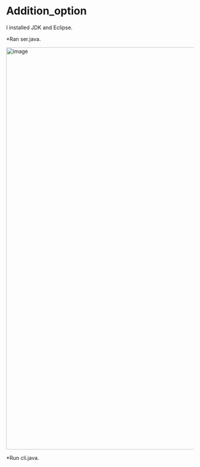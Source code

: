# Addition_option
I installed JDK and Eclipse. 

*Ran ser.java.

<img width="1080" alt="image" src="https://user-images.githubusercontent.com/51940857/65562332-005dd480-df14-11e9-981f-2b2bb8e3f0a7.png">

*Run cli.java.



